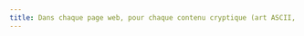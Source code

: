 ```yaml
---
title: Dans chaque page web, pour chaque contenu cryptique (art ASCII, émoticône, syntaxe cryptique) ayant une alternative, cette alternative est-elle pertinente ?
---
```

